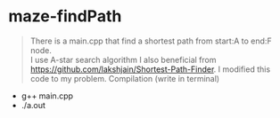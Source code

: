 # maze-findPath
> There is a main.cpp that find a shortest path from start:A to end:F node.<br>
I use A-star search algorithm
I also beneficial from https://github.com/lakshjain/Shortest-Path-Finder. I modified this code to my problem.
Compilation (write in terminal)
<ul>
  <li>g++ main.cpp</li>
  <li>./a.out</li>
</ul>

